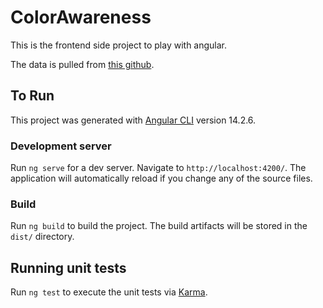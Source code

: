 # ColorAwareness

This is the frontend side project to play with angular.

The data is pulled from [this github](https://github.com/tobiaswright/awareness-color-data).

## To Run

This project was generated with [Angular CLI](https://github.com/angular/angular-cli) version 14.2.6.

### Development server

Run `ng serve` for a dev server. Navigate to `http://localhost:4200/`. The application will automatically reload if you change any of the source files.

### Build

Run `ng build` to build the project. The build artifacts will be stored in the `dist/` directory.

## Running unit tests

Run `ng test` to execute the unit tests via [Karma](https://karma-runner.github.io).
